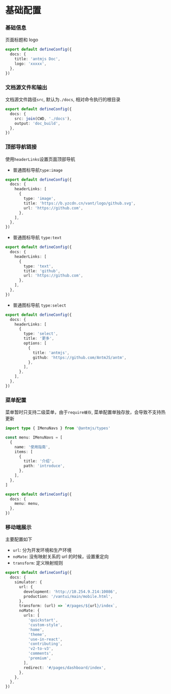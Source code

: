 # 基础配置

### 基础信息

页面标题和 logo

```ts
export default defineConfig({
  docs: {
    title: 'antmjs Doc',
    logo: 'xxxxx',
  },
})
```

### 文档源文件和输出

文档源文件路径`src`, 默认为`./docs`, 相对命令执行的根目录

```ts
export default defineConfig({
  docs: {
    src: join(CWD, './docs'),
    output: 'doc_build',
  },
})
```

### 顶部导航链接

使用`headerLinks`设置页面顶部导航

- 普通图标导航`type:image`

```ts
export default defineConfig({
  docs: {
    headerLinks: [
      {
        type: 'image',
        title: 'https://b.yzcdn.cn/vant/logo/github.svg',
        url: 'https://github.com',
      },
    ],
  },
})
```

- 普通图标导航 `type:text`

```ts
export default defineConfig({
  docs: {
    headerLinks: [
      {
        type: 'text',
        title: 'github',
        url: 'https://github.com',
      },
    ],
  },
})
```

- 普通图标导航 `type:select`

```ts
export default defineConfig({
  docs: {
    headerLinks: [
      {
        type: 'select',
        title: '更多',
        options: [
          {
            title: 'antmjs',
            github: 'https://github.com/AntmJS/antm',
          },
        ],
      },
    ],
  },
})
```

### 菜单配置

菜单暂时只支持二级菜单，由于`require缓存`, 菜单配置单独存放，会导致不支持热更新

```ts
import type { IMenuNavs } from '@antmjs/types'

const menu: IMenuNavs = [
  {
    name: '使用指南',
    items: [
      {
        title: '介绍',
        path: 'introduce',
      },
    ],
  },
]

export default defineConfig({
  docs: {
    menu: menu,
  },
})
```

### 移动端展示

主要配置如下

- `url`: 分为开发环境和生产环境
- `noMate`: 没有映射关系的 url 的时候，设置重定向
- `transform`: 定义映射规则

```ts
export default defineConfig({
  docs: {
    simulator: {
      url: {
        development: 'http://10.254.9.214:10086',
        production: '/vantui/main/mobile.html',
      },
      transform: (url) => `#/pages/${url}/index`,
      noMate: {
        urls: [
          'quickstart',
          'custom-style',
          'home',
          'theme',
          'use-in-react',
          'contributing',
          'v2-to-v3',
          'comments',
          'premium',
        ],
        redirect: '#/pages/dashboard/index',
      },
    },
  },
})
```
